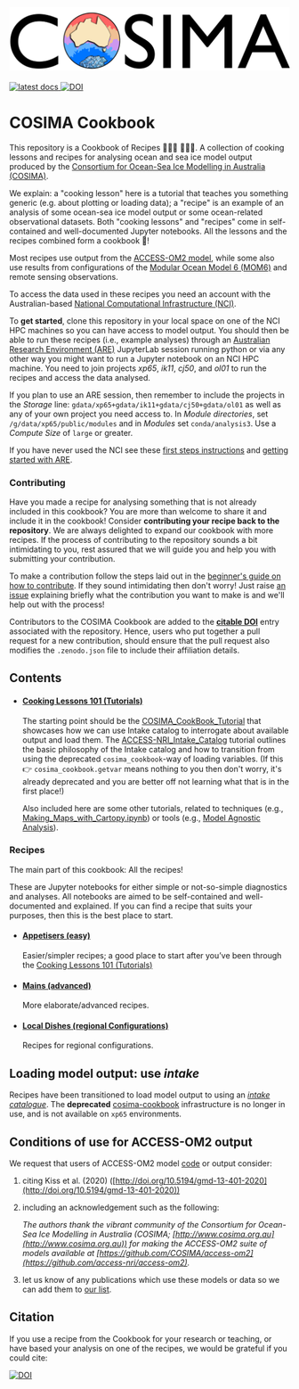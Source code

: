 <img src="https://github.com/COSIMA/logo/blob/master/png/logo_word.png" width="800"/>
<br/> <br/>

<a href="https://cosima-recipes.readthedocs.io/en/latest">
    <img alt="latest docs" src="https://img.shields.io/badge/docs-latest-blue.svg">
</a>

<a href="https://doi.org/10.5281/zenodo.14353852">
    <img src="https://zenodo.org/badge/DOI/10.5281/zenodo.14353852.svg" alt="DOI">
</a>

# COSIMA Cookbook

This repository is a Cookbook of Recipes 👩🏽‍🍳 👨🏻‍🍳.
A collection of cooking lessons and recipes for analysing ocean and sea ice model output produced by the [Consortium for Ocean-Sea Ice Modelling in Australia (COSIMA)](http://cosima.org.au/).

We explain: a "cooking lesson" here is a tutorial that teaches you something generic (e.g. about plotting or loading data); a "recipe" is an example of an analysis of some ocean-sea ice model output or some ocean-related observational datasets.
Both "cooking lessons" and "recipes" come in self-contained and well-documented Jupyter notebooks.
All the lessons and the recipes combined form a cookbook 📒!

Most recipes use output from the [ACCESS-OM2 model](https://doi.org/10.5194/gmd-13-401-2020), while some also use results from configurations of the [Modular Ocean Model 6 (MOM6)](https://github.com/mom-ocean/MOM6) and remote sensing observations.

To access the data used in these recipes you need an account with the Australian-based [National Computational Infrastructure (NCI)](https://nci.org.au/).

To **get started**, clone this repository in your local space on one of the NCI HPC machines so you can have access to model output. You should then be able to run these recipes (i.e., example analyses) through an [Australian Research Environment (ARE)](https://are.nci.org.au/) JupyterLab session running python or via any other way you might want to run a Jupyter notebook on an NCI HPC machine. You need to join projects _xp65_, _ik11_, _cj50_, and _ol01_ to run the recipes and access the data analysed.

If you plan to use an ARE session, then remember to include the projects in the _Storage_ line: `gdata/xp65+gdata/ik11+gdata/cj50+gdata/ol01` as well as any of your own project you need access to. In _Module directories_, set `/g/data/xp65/public/modules` and in _Modules_ set `conda/analysis3`. Use a _Compute Size_ of `large` or greater.

If you have never used the NCI see these [first steps instructions](https://access-hive.org.au/getting_started/) and [getting started with ARE](https://access-hive.org.au/getting_started/are/).

### Contributing

Have you made a recipe for analysing something that is not already included in this cookbook?
You are more than welcome to share it and include it in the cookbook!
Consider **contributing your recipe back to the repository**.
We are always delighted to expand our cookbook with more recipes.
If the process of contributing to the repository sounds a bit intimidating to you, rest assured that we will guide you and help you with submitting your contribution.

To make a contribution follow the steps laid out in the [beginner's guide on how to contribute](
https://cosima-recipes.readthedocs.io/en/latest/contributing.html). If they sound intimidating then don't worry!
Just raise [an issue](https://github.com/COSIMA/cosima-recipes/issues) explaining briefly what the contribution you want to make is and we'll help out with the process!

Contributors to the COSIMA Cookbook are added to the [**citable DOI**](https://github.com/COSIMA/cosima-recipes?tab=readme-ov-file#citation) entry associated with the repository.
Hence, users who put together a pull request for a new contribution, should ensure that the pull request also modifies the `.zenodo.json` file to include their affiliation details.

## Contents

 * #### [Cooking Lessons 101 (Tutorials)](https://cosima-recipes.readthedocs.io/en/latest/cooking-lessons-101.html)
 
   The starting point should be the [COSIMA_CookBook_Tutorial](https://cosima-recipes.readthedocs.io/en/latest/01-Cooking-Lessons-101/COSIMA_CookBook_Tutorial.html) that showcases how we can use Intake catalog to interrogate about available output and load them. The [ACCESS-NRI_Intake_Catalog](https://cosima-recipes.readthedocs.io/en/latest/01-Cooking-Lessons-101/ACCESS-NRI_Intake_Catalog.html) tutorial outlines the basic philosophy of the Intake catalog and how to transition from using the deprecated `cosima_cookbook`-way of loading variables. (If this 👉 `cosima_cookbook.getvar` means nothing to you then don't worry, it's already deprecated and you are better off not learning what that is in the first place!)

   Also included here are some other tutorials, related to techniques (e.g., [Making_Maps_with_Cartopy.ipynb](https://cosima-recipes.readthedocs.io/en/latest/01-Cooking-Lessons-101/Making_Maps_with_Cartopy.html)) or tools (e.g., [Model Agnostic Analysis](https://cosima-recipes.readthedocs.io/en/latest/01-Cooking-Lessons-101/Model_Agnostic_Analysis.html)).

### Recipes

The main part of this cookbook: All the recipes!

These are Jupyter notebooks for either simple or not-so-simple diagnostics and analyses. All notebooks are aimed to be self-contained and  well-documented and explained.
If you can find a recipe that suits your purposes, then this is the best place to start.

* #### [Appetisers (easy)](https://cosima-recipes.readthedocs.io/en/latest/appetisers.html)

   Easier/simpler recipes; a good place to start after you’ve been through the [Cooking Lessons 101 (Tutorials)](https://cosima-recipes.readthedocs.io/en/latest/cooking-lessons-101.html)

* #### [Mains (advanced)](https://cosima-recipes.readthedocs.io/en/latest/mains.html)

   More elaborate/advanced recipes.

* #### [Local Dishes (regional Configurations)](https://cosima-recipes.readthedocs.io/en/latest/local-dishes.html)

   Recipes for regional configurations.


## Loading model output: use _intake_

Recipes have been transitioned to load model output to using an [_intake catalogue_](https://cosima-recipes.readthedocs.io/en/latest/Tutorials/ACCESS-NRI_Intake_Catalog.html). The **deprecated** [cosima-cookbook](https://github.com/COSIMA/cosima-cookbook) infrastructure
is no longer in use, and is not available on `xp65` environments.

## Conditions of use for ACCESS-OM2 output

We request that users of ACCESS-OM2 model [code](https://github.com/access-nri/access-om2) or output consider:
1. citing Kiss et al. (2020) ([http://doi.org/10.5194/gmd-13-401-2020](http://doi.org/10.5194/gmd-13-401-2020))
2. including an acknowledgement such as the following:

   *The authors thank the vibrant community of the Consortium for Ocean-Sea Ice Modelling in Australia (COSIMA; [http://www.cosima.org.au](http://www.cosima.org.au)) for making the ACCESS-OM2 suite of models available at [https://github.com/COSIMA/access-om2](https://github.com/access-nri/access-om2).*

3. let us know of any publications which use these models or data so we can add them to [our list](https://scholar.google.com/citations?hl=en&user=inVqu_4AAAAJ).


## Citation

If you use a recipe from the Cookbook for your research or teaching, or have based your analysis on one of the recipes, we would be grateful if you could cite:

[![DOI](https://zenodo.org/badge/DOI/10.5281/zenodo.14353852.svg)](https://doi.org/10.5281/zenodo.14353852)
